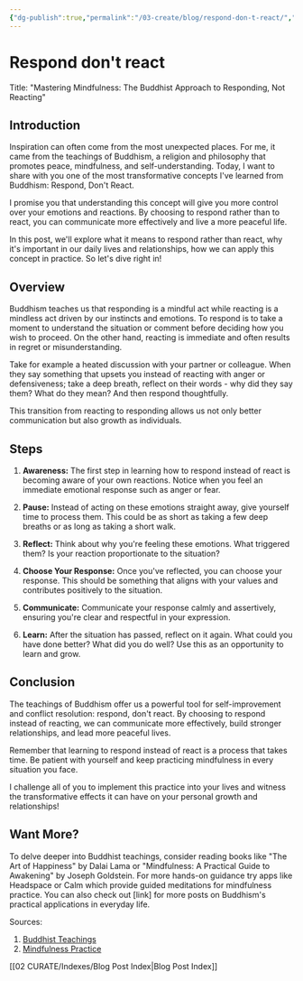 ```yaml
---
{"dg-publish":true,"permalink":"/03-create/blog/respond-don-t-react/","tags":["buddhism"]}
---
```



# Respond don't react

Title: "Mastering Mindfulness: The Buddhist Approach to Responding, Not Reacting"

## Introduction
Inspiration can often come from the most unexpected places. For me, it came from the teachings of Buddhism, a religion and philosophy that promotes peace, mindfulness, and self-understanding. Today, I want to share with you one of the most transformative concepts I've learned from Buddhism: Respond, Don't React.

I promise you that understanding this concept will give you more control over your emotions and reactions. By choosing to respond rather than to react, you can communicate more effectively and live a more peaceful life. 

In this post, we'll explore what it means to respond rather than react, why it's important in our daily lives and relationships, how we can apply this concept in practice. So let's dive right in!

## Overview
Buddhism teaches us that responding is a mindful act while reacting is a mindless act driven by our instincts and emotions. To respond is to take a moment to understand the situation or comment before deciding how you wish to proceed. On the other hand, reacting is immediate and often results in regret or misunderstanding.

Take for example a heated discussion with your partner or colleague. When they say something that upsets you instead of reacting with anger or defensiveness; take a deep breath, reflect on their words - why did they say them? What do they mean? And then respond thoughtfully.

This transition from reacting to responding allows us not only better communication but also growth as individuals.

## Steps
1. **Awareness:** The first step in learning how to respond instead of react is becoming aware of your own reactions. Notice when you feel an immediate emotional response such as anger or fear.

2. **Pause:** Instead of acting on these emotions straight away, give yourself time to process them. This could be as short as taking a few deep breaths or as long as taking a short walk.

3. **Reflect:** Think about why you're feeling these emotions. What triggered them? Is your reaction proportionate to the situation?

4. **Choose Your Response:** Once you've reflected, you can choose your response. This should be something that aligns with your values and contributes positively to the situation.

5. **Communicate:** Communicate your response calmly and assertively, ensuring you're clear and respectful in your expression.

6. **Learn:** After the situation has passed, reflect on it again. What could you have done better? What did you do well? Use this as an opportunity to learn and grow.

## Conclusion
The teachings of Buddhism offer us a powerful tool for self-improvement and conflict resolution: respond, don't react. By choosing to respond instead of reacting, we can communicate more effectively, build stronger relationships, and lead more peaceful lives.

Remember that learning to respond instead of react is a process that takes time. Be patient with yourself and keep practicing mindfulness in every situation you face.

I challenge all of you to implement this practice into your lives and witness the transformative effects it can have on your personal growth and relationships!

## Want More?
To delve deeper into Buddhist teachings, consider reading books like "The Art of Happiness" by Dalai Lama or "Mindfulness: A Practical Guide to Awakening" by Joseph Goldstein. For more hands-on guidance try apps like Headspace or Calm which provide guided meditations for mindfulness practice.
You can also check out [link] for more posts on Buddhism's practical applications in everyday life.

Sources:
1. [Buddhist Teachings](https://www.learnreligions.com/basic-buddhist-teachings-449969)
2. [Mindfulness Practice](https://www.mindful.org/meditation/mindfulness-getting-started/)




[[02 CURATE/Indexes/Blog Post Index\|Blog Post Index]]